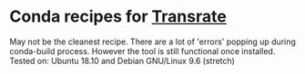 # Conda recipes for [Transrate](https://github.com/blahah/transrate)
May not be the cleanest recipe. There are a lot of 'errors' popping up during conda-build process. However the tool is still functional once installed.
Tested on: Ubuntu 18.10 and Debian GNU/Linux 9.6 (stretch)

